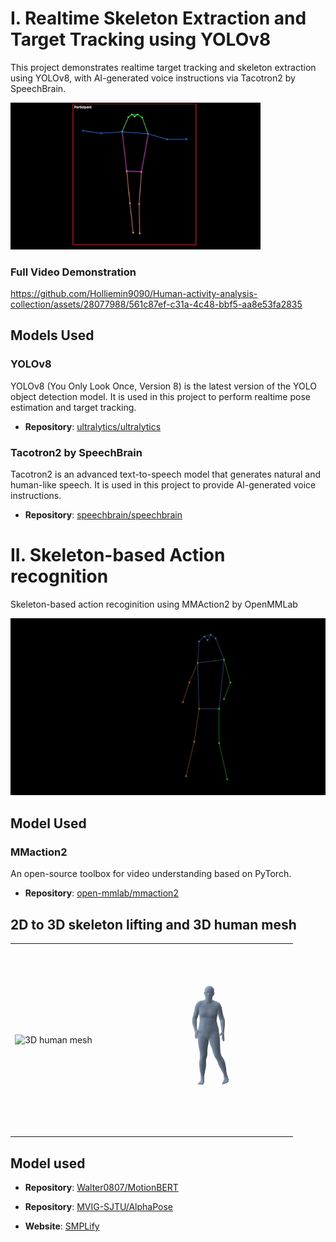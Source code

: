 
# I. Realtime Skeleton Extraction and Target Tracking using YOLOv8

This project demonstrates realtime target tracking and skeleton extraction using YOLOv8, with AI-generated voice instructions via Tacotron2 by SpeechBrain.

<img src="https://github.com/Holliemin9090/Human-activity-analysis-collection/blob/main/skeleton_extraction_tracking.gif" width="400" alt="Demo of the feature">

### Full Video Demonstration

https://github.com/Holliemin9090/Human-activity-analysis-collection/assets/28077988/561c87ef-c31a-4c48-bbf5-aa8e53fa2835

## Models Used

### YOLOv8

YOLOv8 (You Only Look Once, Version 8) is the latest version of the YOLO object detection model. It is used in this project to perform realtime pose estimation and target tracking.

- **Repository**: [ultralytics/ultralytics](https://github.com/ultralytics/ultralytics)

### Tacotron2 by SpeechBrain

Tacotron2 is an advanced text-to-speech model that generates natural and human-like speech. It is used in this project to provide AI-generated voice instructions.

- **Repository**: [speechbrain/speechbrain](https://github.com/speechbrain/speechbrain)

# II. Skeleton-based Action recognition

Skeleton-based action recoginition using MMAction2 by OpenMMLab

<img src="https://github.com/Holliemin9090/Human-activity-analysis-collection/blob/main/action_recognition_output.gif" width="800" alt="Demo of the feature">

## Model Used

### MMaction2

An open-source toolbox for video understanding based on PyTorch.

- **Repository**: [open-mmlab/mmaction2](https://github.com/open-mmlab/mmaction2)

<!--
## 2D to 3D skeleton lifting
<img src="https://github.com/Holliemin9090/Human-activity-analysis-collection/blob/main/3d_skeleton.gif" width="400" alt="Demo of the feature">
## 3D human mesh
![Demo of the feature](https://github.com/Holliemin9090/Human-activity-analysis-collection/blob/main/human_mesh.gif) 
## 3D human mesh
<img src="https://github.com/Holliemin9090/Human-activity-analysis-collection/blob/main/human_mesh.gif" width="400" alt="Demo of the feature">
## 3D human mesh
<div style="display: flex; justify-content: space-between;">
  <img src="https://github.com/Holliemin9090/Human-activity-analysis-collection/blob/main/3d_skeleton.gif" width="300" alt="3D human mesh">
  <img src="https://github.com/Holliemin9090/Human-activity-analysis-collection/blob/main/human_mesh.gif" width="300" alt="Another GIF">
</div>
-->


## 2D to 3D skeleton lifting and 3D human mesh
<table>
  <tr>
    <td><img src="https://github.com/Holliemin9090/Human-activity-analysis-collection/blob/main/3d_skeleton.gif" width="300" alt="3D human mesh"></td>
    <td><img src="https://github.com/Holliemin9090/Human-activity-analysis-collection/blob/main/human_mesh.gif" width="300" alt="Another GIF"></td>
  </tr>
</table>

## Model used

- **Repository**: [Walter0807/MotionBERT](https://github.com/Walter0807/MotionBERT)

- **Repository**: [MVIG-SJTU/AlphaPose](https://github.com/MVIG-SJTU/AlphaPose)

- **Website**: [SMPLify](https://smplify.is.tue.mpg.de)
